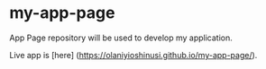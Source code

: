 # my-app-page


App Page repository will be used to develop my application.

Live app is [here] (https://olaniyioshinusi.github.io/my-app-page/).
